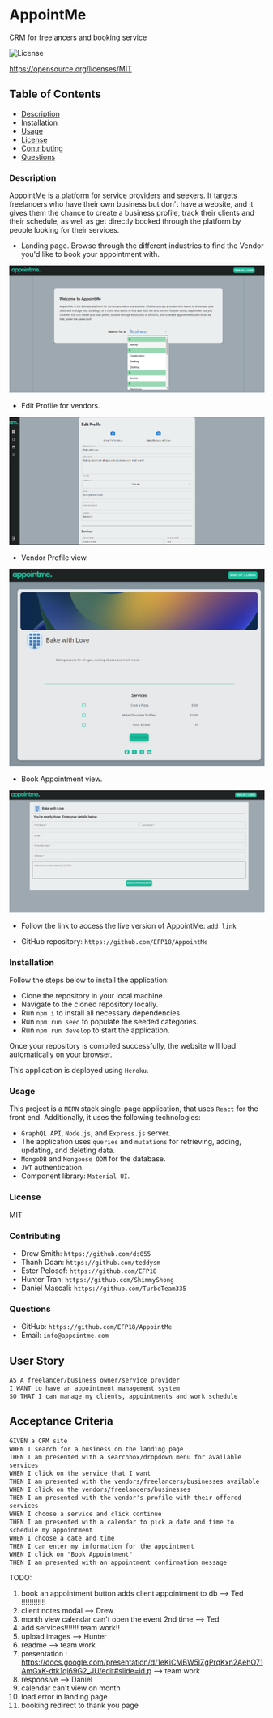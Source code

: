 # AppointMe

CRM for freelancers and booking service

![License](https://img.shields.io/badge/License-MIT.svg)

https://opensource.org/licenses/MIT

## Table of Contents

- [Description](#description)
- [Installation](#installation)
- [Usage](#usage)
- [License](#license)
- [Contributing](#contributing)
- [Questions](#questions)

### Description

AppointMe is a platform for service providers and seekers. It targets freelancers who have their own business but don't have a website, and it gives them the chance to create a business profile, track their clients and their schedule, as well as get directly booked through the platform by people looking for their services.

- Landing page. Browse through the different industries to find the Vendor you'd like to book your appointment with.

![LandingPage](./client/src/images/landingpage.png)

- Edit Profile for vendors.

![EditProfile](./client/src/images/editProfileScreenshot.png)

- Vendor Profile view.

![ClientView](./client/src/images/viewProfileScreenshot.png)

- Book Appointment view.

![BookAppointment](./client/src/images/bookAppointment.png)

- Follow the link to access the live version of AppointMe: `add link`

- GitHub repository: `https://github.com/EFP18/AppointMe`

### Installation

Follow the steps below to install the application:

- Clone the repository in your local machine.
- Navigate to the cloned repository locally.
- Run `npm i` to install all necessary dependencies.
- Run `npm run seed` to populate the seeded categories.
- Run `npm run develop` to start the application.

Once your repository is compiled successfully, the website will load automatically on your browser.

This application is deployed using `Heroku`.

### Usage

This project is a `MERN` stack single-page application, that uses `React` for the front end. Additionally, it uses the following technologies:

- `GraphQL API`, `Node.js`, and `Express.js` server.
- The application uses `queries` and `mutations` for retrieving, adding, updating, and deleting data.
- `MongoDB` and `Mongoose ODM` for the database.
- `JWT` authentication.
- Component library: `Material UI`.

### License

MIT

### Contributing

- Drew Smith: `https://github.com/ds055`
- Thanh Doan: `https://github.com/teddysm`
- Ester Pelosof: `https://github.com/EFP18`
- Hunter Tran: `https://github.com/ShimmyShong`
- Daniel Mascali: `https://github.com/TurboTeam335`

### Questions

- GitHub: `https://github.com/EFP18/AppointMe`
- Email: `info@appointme.com`

## User Story

```
AS A freelancer/business owner/service provider
I WANT to have an appointment management system
SO THAT I can manage my clients, appointments and work schedule
```

## Acceptance Criteria

```
GIVEN a CRM site
WHEN I search for a business on the landing page
THEN I am presented with a searchbox/dropdown menu for available services
WHEN I click on the service that I want
THEN I am presented with the vendors/freelancers/businesses available
WHEN I click on the vendors/freelancers/businesses
THEN I am presented with the vendor's profile with their offered services
WHEN I choose a service and click continue
THEN I am presented with a calendar to pick a date and time to schedule my appointment
WHEN I choose a date and time
THEN I can enter my information for the appointment
WHEN I click on "Book Appointment"
THEN I am presented with an appointment confirmation message
```

TODO:

1. book an appointment button adds client appointment to db --> Ted !!!!!!!!!!!!
2. client notes modal --> Drew
3. month view calendar can't open the event 2nd time --> Ted
4. add services!!!!!!! team work!!
5. upload images --> Hunter
6. readme --> team work
7. presentation : https://docs.google.com/presentation/d/1eKiCMBW5lZgPrqKxn2AehO71AmGxK-dtk1qi69G2_JU/edit#slide=id.p --> team work
8. responsive --> Daniel
9. calendar can't view on month
10. load error in landing page
11. booking redirect to thank you page

